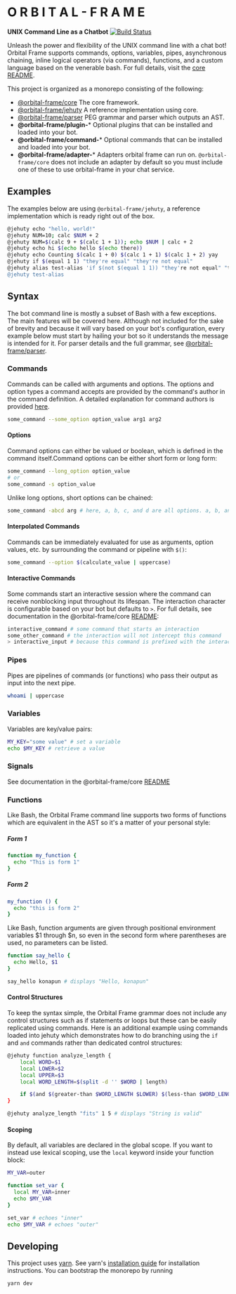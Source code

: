 # O R B I T A L  -  F R A M E
**UNIX Command Line as a Chatbot**
[![Build Status](https://travis-ci.org/konapun/orbital-frame.svg?branch=master)](https://travis-ci.org/konapun/orbital-frame)

Unleash the power and flexibility of the UNIX command line with a chat bot!
Orbital Frame supports commands, options, variables, pipes, asynchronous
chaining, inline logical operators (via commands), functions, and a custom
language based on the venerable bash. For full details, visit the
[core README](./packages/orbital-frame-core/README.md).

This project is organized as a monorepo consisting of the following:
  - [@orbital-frame/core](./packages/orbital-frame-core/README.md) The core framework.
  - [@orbital-frame/jehuty](./packages/orbital-frame-jehuty/README.md) A reference implementation using core.
  - [@orbital-frame/parser](./packages/orbital-frame-parser/README.md) PEG grammar and parser which outputs an AST.
  - **@orbital-frame/plugin-*** Optional plugins that can be installed and loaded into your bot.
  - **@orbital-frame/command-*** Optional commands that can be installed and loaded into your bot.
  - **@orbital-frame/adapter-*** Adapters orbital frame can run on. `@orbital-frame/core` does not include an adapter by default so you must include one of these to use orbital-frame in your chat service.

## Examples
The examples below are using `@orbital-frame/jehuty`, a reference implementation
which is ready right out of the box.

```sh
@jehuty echo "hello, world!"
@jehuty NUM=10; calc $NUM + 2
@jehuty NUM=$(calc 9 + $(calc 1 + 1)); echo $NUM | calc + 2
@jehuty echo hi $(echo hello $(echo there))
@jehuty echo Counting $(calc 1 + 0) $(calc 1 + 1) $(calc 1 + 2) yay
@jehuty if $(equal 1 1) "they're equal" "they're not equal"
@jehuty alias test-alias 'if $(not $(equal 1 1)) "they're not equal" "they are equal"'
@jehuty test-alias
```

## Syntax
The bot command line is mostly a subset of Bash with a few exceptions. The main
features will be covered here. Although not included for the sake of brevity and
because it will vary based on your bot's configuration, every example below must
start by hailing your bot so it understands the message is intended for it. For
parser details and the full grammar, see
[@orbital-frame/parser](./packages/orbital-frame-parser/README.md).

### Commands
Commands can be called with arguments and options. The options and option types
a command accepts are provided by the command's author in the command
definition. A detailed explanation for command authors is provided
[here](./packages/orbital-frame-core/README.md#Commands).

```sh
some_command --some_option option_value arg1 arg2
```

#### Options
Command options can either be valued or boolean, which is defined in the command
itself.Command options can be either short form or long form:

```sh
some_command --long_option option_value
# or
some_command -s option_value
```

Unlike long options, short options can be chained:
```sh
some_command -abcd arg # here, a, b, c, and d are all options. a, b, and c are boolean options while d is being passed the argument "arg"
```

#### Interpolated Commands
Commands can be immediately evaluated for use as arguments, option values, etc.
by surrounding the command or pipeline with `$()`:

```sh
some_command --option $(calculate_value | uppercase)
```

#### Interactive Commands
Some commands start an interactive session where the command can receive
nonblocking input throughout its lifespan. The interaction character is
configurable based on your bot but defaults to `>`. For full details, see
documentation in the @orbital-frame/core [README](./packages/orbital-frame-core/README.md#Interactive%20Commands):
```sh
interactive_command # some command that starts an interaction
some_other_command # the interaction will not intercept this command
> interactive_input # because this command is prefixed with the interaction character, it will be sent to the interactive command
```

### Pipes
Pipes are pipelines of commands (or functions) who pass their output as input
into the next pipe.

```sh
whoami | uppercase
```

### Variables
Variables are key/value pairs:

```sh
MY_KEY="some value" # set a variable
echo $MY_KEY # retrieve a value
```

### Signals
See documentation in the @orbital-frame/core [README](./packages/orbital-frame-core/README.md#signalService)

### Functions
Like Bash, the Orbital Frame command line supports two forms of functions which
are equivalent in the AST so it's a matter of your personal style:

##### Form 1
```sh
function my_function {
  echo "This is form 1"
}

```
##### Form 2
```sh
my_function () {
  echo "this is form 2"
}
```

Like Bash, function arguments are given through positional environment variables
$1 through $n, so even in the second form where parentheses are used, no
parameters can be listed.

```sh
function say_hello {
  echo Hello, $1
}

say_hello konapun # displays "Hello, konapun"
```

#### Control Structures
To keep the syntax simple, the Orbital Frame grammar does not include any
control structures such as if statements or loops but these can be easily
replicated using commands. Here is an additional example using commands loaded
into jehuty which demonstrates how to do branching using the `if` and `and`
commands rather than dedicated control structures:

```sh
@jehuty function analyze_length {
    local WORD=$1
    local LOWER=$2
    local UPPER=$3
    local WORD_LENGTH=$(split -d '' $WORD | length)

    if $(and $(greater-than $WORD_LENGTH $LOWER) $(less-than $WORD_LENGTH $UPPER)) "String is valid" "String is invalid"
}

@jehuty analyze_length "fits" 1 5 # displays "String is valid"
```

#### Scoping
By default, all variables are declared in the global scope. If you want to
instead use lexical scoping, use the `local` keyword inside your function block:

```sh
MY_VAR=outer

function set_var {
  local MY_VAR=inner
  echo $MY_VAR
}

set_var # echoes "inner"
echo $MY_VAR # echoes "outer"
```

## Developing
This project uses [yarn](https://github.com/yarnpkg/yarn). See yarn's [installation guide](https://yarnpkg.com/en/docs/install) for installation instructions.
You can bootstrap the monorepo by running
```
yarn dev
```
